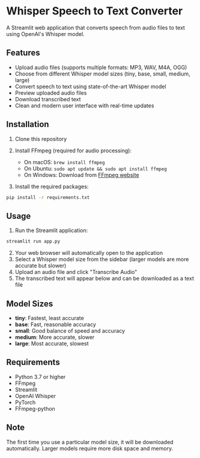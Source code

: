# Whisper Speech to Text Converter

A Streamlit web application that converts speech from audio files to text using OpenAI's Whisper model.

## Features

- Upload audio files (supports multiple formats: MP3, WAV, M4A, OGG)
- Choose from different Whisper model sizes (tiny, base, small, medium, large)
- Convert speech to text using state-of-the-art Whisper model
- Preview uploaded audio files
- Download transcribed text
- Clean and modern user interface with real-time updates

## Installation

1. Clone this repository

2. Install FFmpeg (required for audio processing):
   - On macOS: `brew install ffmpeg`
   - On Ubuntu: `sudo apt update && sudo apt install ffmpeg`
   - On Windows: Download from [FFmpeg website](https://ffmpeg.org/download.html)

3. Install the required packages:
```bash
pip install -r requirements.txt
```

## Usage

1. Run the Streamlit application:
```bash
streamlit run app.py
```

2. Your web browser will automatically open to the application
3. Select a Whisper model size from the sidebar (larger models are more accurate but slower)
4. Upload an audio file and click "Transcribe Audio"
5. The transcribed text will appear below and can be downloaded as a text file

## Model Sizes

- **tiny**: Fastest, least accurate
- **base**: Fast, reasonable accuracy
- **small**: Good balance of speed and accuracy
- **medium**: More accurate, slower
- **large**: Most accurate, slowest

## Requirements

- Python 3.7 or higher
- FFmpeg
- Streamlit
- OpenAI Whisper
- PyTorch
- FFmpeg-python

## Note

The first time you use a particular model size, it will be downloaded automatically. Larger models require more disk space and memory.
